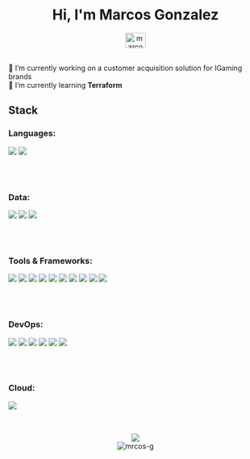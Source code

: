 <div align="center">
  <h1>Hi, I'm Marcos Gonzalez</h1>
</div>
<div align="center">
  <a href="https://linkedin.com/in/marcos-gonzalez1" target="blank">
    <img align="center" src="https://raw.githubusercontent.com/rahuldkjain/github-profile-readme-generator/master/src/images/icons/Social/linked-in-alt.svg" alt="marcos-gonzalez1" height="30" width="40" />
  </a>
</div>
<br>
<div align="left">
  <ul style="padding-left: 0; list-style: none;">
    <li>
      🔭 I’m currently working on a
      <a>customer acquisition solution for IGaming brands</a>
    </li>
    <li>🌱 I’m currently learning <b>Terraform</b></li>
  </ul>
</div>
<h2 align="left">Stack</h2>
<h3 align="left">Languages:</h3>
<div>
  <p>
    <img src="https://img.shields.io/badge/TypeScript-007ACC?style=for-the-badge&logo=typescript&logoColor=white">
    <img src="https://img.shields.io/badge/JavaScript-F7DF1E?style=for-the-badge&logo=javascript&logoColor=black"/>
  </p>
</div>
<br/>
<br/>
<h3 align="left">Data:</h3>
<div>
  <p>
    <img src="https://img.shields.io/badge/PostgreSQL-316192?style=for-the-badge&logo=postgresql&logoColor=white"/>
    <img src="https://img.shields.io/badge/Prisma-3982CE?style=for-the-badge&logo=Prisma&logoColor=white"/>
    <img src="https://img.shields.io/badge/mysql-%2300f.svg?style=for-the-badge&logo=mysql&logoColor=white"/>
  </p>
</div>
<br/>
<br/>
<h3 align="left">Tools & Frameworks:</h3>
<div>
  <p>
    <img src="https://img.shields.io/badge/react-%2320232a.svg?style=for-the-badge&logo=react&logoColor=%2361DAFB"/>
    <img src="https://img.shields.io/badge/React_Router-CA4245?style=for-the-badge&logo=react-router&logoColor=white"/>
    <img src="https://img.shields.io/badge/Node.js-0A0D15?style=for-the-badge&logo=node.js&logoColor=60B147"/>
    <img src="https://img.shields.io/badge/graphql-171E26?style=for-the-badge&logo=graphql&logoColor=E00199"/>
    <img src="https://img.shields.io/badge/Apollo-3F20BA?style=for-the-badge&logo=APOLLOGraphql&logoColor=white"/>
    <img src="https://img.shields.io/badge/HTML5-E34F26?style=for-the-badge&logo=html5&logoColor=white"/>
    <img src="https://img.shields.io/badge/CSS3-1572B6?style=for-the-badge&logo=css3&logoColor=white"/>
    <img src="https://img.shields.io/badge/Sass-CC6699?style=for-the-badge&logo=sass&logoColor=white"/>
    <img src="https://img.shields.io/badge/Bootstrap-563D7C?style=for-the-badge&logo=bootstrap&logoColor=white"/>
    <img src="https://img.shields.io/badge/Material--UI-0081CB?style=for-the-badge&logo=mui&logoColor=white"/>
  </p>
</div>
<br/>
<br/>
<h3 align="left">DevOps:</h3>
  <div>
    <p>
      <img src="https://img.shields.io/badge/Linux-FCC624?style=for-the-badge&logo=linux&logoColor=black"/>
      <img src="https://img.shields.io/badge/kubernetes-%23326ce5.svg?style=for-the-badge&logo=kubernetes&logoColor=white"/>
      <img src="https://img.shields.io/badge/GIT-E44C30?style=for-the-badge&logo=git&logoColor=white"/>
      <img src="https://img.shields.io/badge/circleci-343434?style=for-the-badge&logo=circleci&logoColor=white"/>
      <img src="https://img.shields.io/badge/docker-%230db7ed.svg?style=for-the-badge&logo=docker&logoColor=white"/>
      <img src="https://img.shields.io/badge/Jest-C21325?style=for-the-badge&logo=Jest&logoColor=white"/>
    </p>
  </div>
<br/>
<br/>
<h3 align="left">Cloud:</h3>
  <div>
    <p>
      <img src="https://img.shields.io/badge/Amazon_AWS-FF9900?style=for-the-badge&logo=amazonaws&logoColor=white"/>
    </p>
  </div>

<br/>
<br/>
<div align="center">
  <img src="https://github-readme-stats.vercel.app/api/top-langs/?username=mrcos-g&theme=blue-green"/>
  <br/>
  <img src="https://komarev.com/ghpvc/?username=mrcos-g&label=Profile%20views&color=0e75b6&style=flat" alt="mrcos-g" />
</div>
